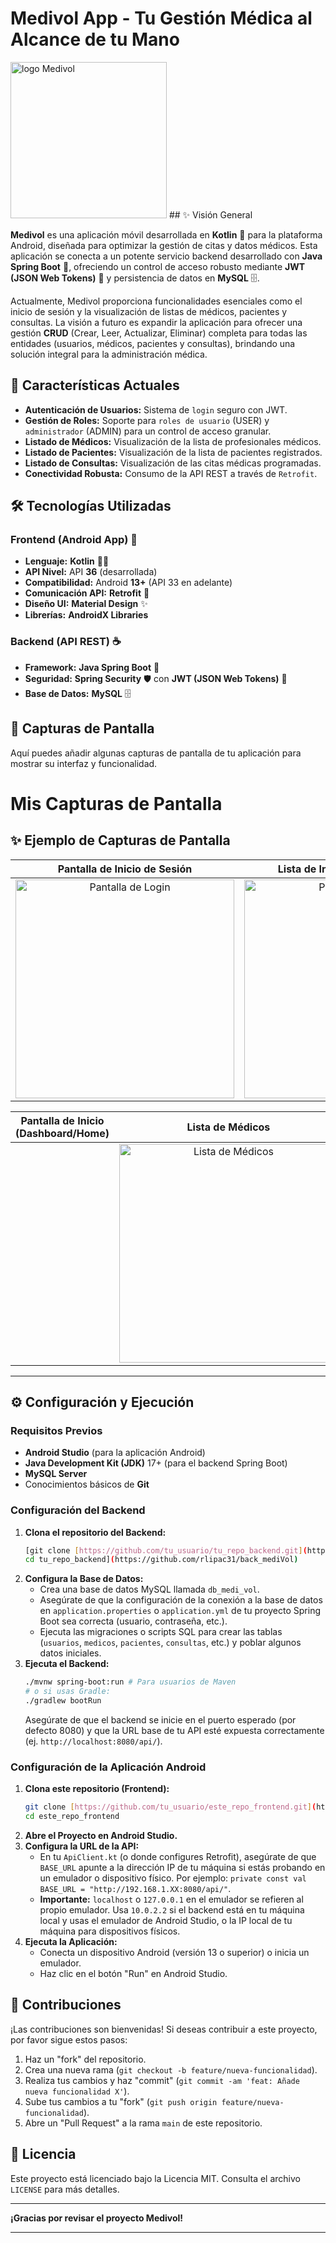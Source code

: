 # Medivol App - Tu Gestión Médica al Alcance de tu Mano

<img src="https://res.cloudinary.com/rlipac/image/upload/v1753303456/logo_menu_qglfrx.png" width="250px" alt="logo Medivol" /> ## ✨ Visión General

**Medivol** es una aplicación móvil desarrollada en **Kotlin** 📱 para la plataforma Android, diseñada para optimizar la gestión de citas y datos médicos. Esta aplicación se conecta a un potente servicio backend desarrollado con **Java Spring Boot** 🍃, ofreciendo un control de acceso robusto mediante **JWT (JSON Web Tokens)** 🔑 y persistencia de datos en **MySQL** 🗄️.

Actualmente, Medivol proporciona funcionalidades esenciales como el inicio de sesión y la visualización de listas de médicos, pacientes y consultas. La visión a futuro es expandir la aplicación para ofrecer una gestión **CRUD** (Crear, Leer, Actualizar, Eliminar) completa para todas las entidades (usuarios, médicos, pacientes y consultas), brindando una solución integral para la administración médica.

## 🚀 Características Actuales

* **Autenticación de Usuarios:** Sistema de `login` seguro con JWT.
* **Gestión de Roles:** Soporte para `roles de usuario` (USER) y `administrador` (ADMIN) para un control de acceso granular.
* **Listado de Médicos:** Visualización de la lista de profesionales médicos.
* **Listado de Pacientes:** Visualización de la lista de pacientes registrados.
* **Listado de Consultas:** Visualización de las citas médicas programadas.
* **Conectividad Robusta:** Consumo de la API REST a través de `Retrofit`.

## 🛠️ Tecnologías Utilizadas

### **Frontend (Android App)** 🤖

* **Lenguaje:** **Kotlin** 👨‍💻
* **API Nivel:** API **36** (desarrollada)
* **Compatibilidad:** Android **13+** (API 33 en adelante)
* **Comunicación API:** **Retrofit** 🔄
* **Diseño UI:** **Material Design** ✨
* **Librerías:** **AndroidX Libraries**

### **Backend (API REST)** ☕

* **Framework:** **Java Spring Boot** 🍃
* **Seguridad:** **Spring Security** 🛡️ con **JWT (JSON Web Tokens)** 🔑
* **Base de Datos:** **MySQL** 🗄️

## 📸 Capturas de Pantalla

Aquí puedes añadir algunas capturas de pantalla de tu aplicación para mostrar su interfaz y funcionalidad.

# Mis Capturas de Pantalla

## ✨ Ejemplo de Capturas de Pantalla

| Pantalla de Inicio de Sesión | Lista de Inicio (Menú Principal) |
| :--------------------------: | :------------------------------: |
| <img src="https://res.cloudinary.com/rlipac/image/upload/v1753304441/pantalla_login_na8x1p.png" width="350px" alt="Pantalla de Login" /> | <img src="https://res.cloudinary.com/rlipac/image/upload/v1753304441/pantalla_inicio_eoxmxq.png" width="350px" alt="Pantalla de Inicio" />

| Pantalla de Inicio (Dashboard/Home) | Lista de Médicos |
| :---------------------------------: | :--------------: |
|  | <img src="https://res.cloudinary.com/rlipac/image/upload/v1753304441/pantalla_listaMedicos_lm8dsv.png" width="350px" alt="Lista de Médicos" /> |


---



## ⚙️ Configuración y Ejecución

### Requisitos Previos

* **Android Studio** (para la aplicación Android)
* **Java Development Kit (JDK)** 17+ (para el backend Spring Boot)
* **MySQL Server**
* Conocimientos básicos de **Git**

### Configuración del Backend

1.  **Clona el repositorio del Backend:**
    ```bash
    [git clone [https://github.com/tu_usuario/tu_repo_backend.git](https://github.com/tu_usuario/tu_repo_backend.git)
    cd tu_repo_backend](https://github.com/rlipac31/back_mediVol)
    ```
2.  **Configura la Base de Datos:**
    * Crea una base de datos MySQL llamada `db_medi_vol`.
    * Asegúrate de que la configuración de la conexión a la base de datos en `application.properties` o `application.yml` de tu proyecto Spring Boot sea correcta (usuario, contraseña, etc.).
    * Ejecuta las migraciones o scripts SQL para crear las tablas (`usuarios`, `medicos`, `pacientes`, `consultas`, etc.) y poblar algunos datos iniciales.
3.  **Ejecuta el Backend:**
    ```bash
    ./mvnw spring-boot:run # Para usuarios de Maven
    # o si usas Gradle:
    ./gradlew bootRun
    ```
    Asegúrate de que el backend se inicie en el puerto esperado (por defecto 8080) y que la URL base de tu API esté expuesta correctamente (ej. `http://localhost:8080/api/`).

### Configuración de la Aplicación Android

1.  **Clona este repositorio (Frontend):**
    ```bash
    git clone [https://github.com/tu_usuario/este_repo_frontend.git](https://github.com/tu_usuario/este_repo_frontend.git)
    cd este_repo_frontend
    ```
2.  **Abre el Proyecto en Android Studio.**
3.  **Configura la URL de la API:**
    * En tu `ApiClient.kt` (o donde configures Retrofit), asegúrate de que `BASE_URL` apunte a la dirección IP de tu máquina si estás probando en un emulador o dispositivo físico. Por ejemplo: `private const val BASE_URL = "http://192.168.1.XX:8080/api/"`.
    * **Importante:** `localhost` o `127.0.0.1` en el emulador se refieren al propio emulador. Usa `10.0.2.2` si el backend está en tu máquina local y usas el emulador de Android Studio, o la IP local de tu máquina para dispositivos físicos.
4.  **Ejecuta la Aplicación:**
    * Conecta un dispositivo Android (versión 13 o superior) o inicia un emulador.
    * Haz clic en el botón "Run" en Android Studio.

## 🤝 Contribuciones

¡Las contribuciones son bienvenidas! Si deseas contribuir a este proyecto, por favor sigue estos pasos:

1.  Haz un "fork" del repositorio.
2.  Crea una nueva rama (`git checkout -b feature/nueva-funcionalidad`).
3.  Realiza tus cambios y haz "commit" (`git commit -am 'feat: Añade nueva funcionalidad X'`).
4.  Sube tus cambios a tu "fork" (`git push origin feature/nueva-funcionalidad`).
5.  Abre un "Pull Request" a la rama `main` de este repositorio.

## 📜 Licencia

Este proyecto está licenciado bajo la Licencia MIT. Consulta el archivo `LICENSE` para más detalles.

---

**¡Gracias por revisar el proyecto Medivol!**

---
